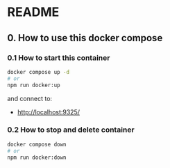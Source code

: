 # README
## 0. How to use this docker compose

### 0.1 How to start this container

```bash
docker compose up -d
# or
npm run docker:up
```

and connect to:

- <http://localhost:9325/>

### 0.2 How to stop and delete container

```bash
docker compose down
# or
npm run docker:down
```
